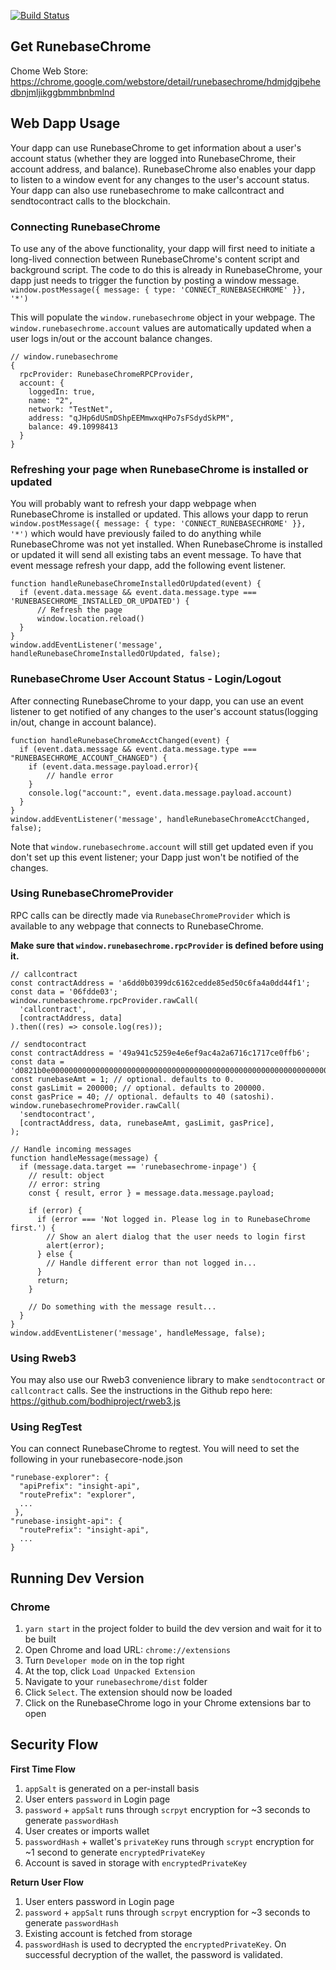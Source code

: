 [![Build Status](https://travis-ci.org/bodhiproject/runebasechrome.svg?branch=master)](https://travis-ci.org/bodhiproject/runebasechrome)

## Get RunebaseChrome
Chome Web Store: https://chrome.google.com/webstore/detail/runebasechrome/hdmjdgjbehedbnjmljikggbmmbnbmlnd

## Web Dapp Usage

Your dapp can use RunebaseChrome to get information about a user's account status (whether they are logged into RunebaseChrome, their account address, and balance). RunebaseChrome also enables your dapp to listen to a window event for any changes to the user's account status.
Your dapp can also use runebasechrome to make callcontract and sendtocontract calls to the blockchain. 

### Connecting RunebaseChrome
To use any of the above functionality, your dapp will first need to initiate a long-lived connection between RunebaseChrome's content script and background script.
The code to do this is already in RunebaseChrome, your dapp just needs to trigger the function by posting a window message.
`window.postMessage({ message: { type: 'CONNECT_RUNEBASECHROME' }}, '*')`

This will populate the `window.runebasechrome` object in your webpage. The `window.runebasechrome.account` values are automatically updated when a user logs in/out or the account balance changes.

```
// window.runebasechrome
{
  rpcProvider: RunebaseChromeRPCProvider,
  account: {
    loggedIn: true, 
    name: "2", 
    network: "TestNet", 
    address: "qJHp6dUSmDShpEEMmwxqHPo7sFSdydSkPM", 
    balance: 49.10998413 
  }
}
```

### Refreshing your page when RunebaseChrome is installed or updated
You will probably want to refresh your dapp webpage when RunebaseChrome is installed or updated. This allows your dapp to rerun
`window.postMessage({ message: { type: 'CONNECT_RUNEBASECHROME' }}, '*')`
which would have previously failed to do anything while RunebaseChrome was not yet installed. 
When RunebaseChrome is installed or updated it will send all existing tabs an event message. To have that event message refresh your dapp, add the following event listener.

```
function handleRunebaseChromeInstalledOrUpdated(event) {
  if (event.data.message && event.data.message.type === 'RUNEBASECHROME_INSTALLED_OR_UPDATED') {
      // Refresh the page
      window.location.reload()
  }
}  
window.addEventListener('message', handleRunebaseChromeInstalledOrUpdated, false);
```

### RunebaseChrome User Account Status - Login/Logout
After connecting RunebaseChrome to your dapp, you can use an event listener to get notified of any changes to the user's account status(logging in/out, change in account balance).

```
function handleRunebaseChromeAcctChanged(event) {
  if (event.data.message && event.data.message.type === "RUNEBASECHROME_ACCOUNT_CHANGED") {
  	if (event.data.message.payload.error){
  		// handle error
  	}
    console.log("account:", event.data.message.payload.account)
  }
}
window.addEventListener('message', handleRunebaseChromeAcctChanged, false);
```

Note that `window.runebasechrome.account` will still get updated even if you don't set up this event listener; your Dapp just won't be notified of the changes.

### Using RunebaseChromeProvider

RPC calls can be directly made via `RunebaseChromeProvider` which is available to any webpage that connects to RunebaseChrome.

**Make sure that `window.runebasechrome.rpcProvider` is defined before using it.**

```
// callcontract
const contractAddress = 'a6dd0b0399dc6162cedde85ed50c6fa4a0dd44f1';
const data = '06fdde03';
window.runebasechrome.rpcProvider.rawCall(
  'callcontract',
  [contractAddress, data]
).then((res) => console.log(res));

// sendtocontract
const contractAddress = '49a941c5259e4e6ef9ac4a2a6716c1717ce0ffb6';
const data = 'd0821b0e0000000000000000000000000000000000000000000000000000000000000001';
const runebaseAmt = 1; // optional. defaults to 0.
const gasLimit = 200000; // optional. defaults to 200000.
const gasPrice = 40; // optional. defaults to 40 (satoshi).
window.runebasechromeProvider.rawCall(
  'sendtocontract',
  [contractAddress, data, runebaseAmt, gasLimit, gasPrice],
);

// Handle incoming messages
function handleMessage(message) {
  if (message.data.target == 'runebasechrome-inpage') {
    // result: object
    // error: string
    const { result, error } = message.data.message.payload;
    
    if (error) {
      if (error === 'Not logged in. Please log in to RunebaseChrome first.') {
        // Show an alert dialog that the user needs to login first
        alert(error);
      } else {
        // Handle different error than not logged in...
      }
      return;
    }

    // Do something with the message result...
  }
}
window.addEventListener('message', handleMessage, false);
```

### Using Rweb3
You may also use our Rweb3 convenience library to make `sendtocontract` or `callcontract` calls. See the instructions in the Github repo here: https://github.com/bodhiproject/rweb3.js

### Using RegTest
You can connect RunebaseChrome to regtest. You will need to set the following in your runebasecore-node.json

```
"runebase-explorer": {
  "apiPrefix": "insight-api",
  "routePrefix": "explorer",
  ...
 },
"runebase-insight-api": {
  "routePrefix": "insight-api",
  ...
}  
```

## Running Dev Version
### Chrome
1. `yarn start` in the project folder to build the dev version and wait for it to be built
2. Open Chrome and load URL: `chrome://extensions`
3. Turn `Developer mode` on in the top right
4. At the top, click `Load Unpacked Extension`
5. Navigate to your `runebasechrome/dist` folder
6. Click `Select`. The extension should now be loaded
7. Click on the RunebaseChrome logo in your Chrome extensions bar to open

## Security Flow
**First Time Flow**
1. `appSalt` is generated on a per-install basis
2. User enters `password` in Login page
3. `password` + `appSalt` runs through `scrpyt` encryption for ~3 seconds to generate `passwordHash`
4. User creates or imports wallet
5. `passwordHash` + wallet's `privateKey` runs through `scrypt` encryption for ~1 second to generate `encryptedPrivateKey`
6. Account is saved in storage with `encryptedPrivateKey`

**Return User Flow**
1. User enters password in Login page
2. `password` + `appSalt` runs through `scrpyt` encryption for ~3 seconds to generate `passwordHash`
3. Existing account is fetched from storage
4. `passwordHash` is used to decrypted the `encryptedPrivateKey`. On successful decryption of the wallet, the password is validated.
